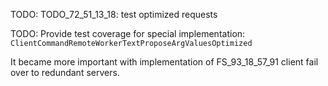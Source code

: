 
TODO: TODO_72_51_13_18: test optimized requests

TODO: Provide test coverage for special implementation: `ClientCommandRemoteWorkerTextProposeArgValuesOptimized`

It became more important with implementation of FS_93_18_57_91 client fail over to redundant servers.


